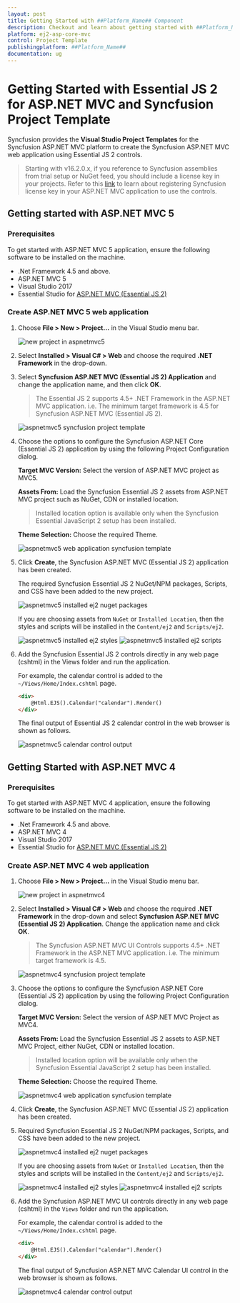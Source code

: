 ```yaml
---
layout: post
title: Getting Started with ##Platform_Name## Component
description: Checkout and learn about getting started with ##Platform_Name## component of Syncfusion, and more details.
platform: ej2-asp-core-mvc
control: Project Template
publishingplatform: ##Platform_Name##
documentation: ug
---
```


<!-- markdownlint-disable MD024 -->

# Getting Started with Essential JS 2 for ASP.NET MVC and Syncfusion Project Template

Syncfusion provides the **Visual Studio Project Templates** for the Syncfusion ASP.NET MVC platform to create the Syncfusion ASP.NET MVC web application using Essential JS 2 controls.

> Starting with v16.2.0.x, if you reference to Syncfusion assemblies from trial setup or NuGet feed, you should include a license key in your projects. Refer to this [link](https://help.syncfusion.com/common/essential-studio/licensing/license-key) to learn about registering Syncfusion license key in your ASP.NET MVC application to use the controls.

## Getting started with ASP.NET MVC 5

### Prerequisites

To get started with ASP.NET MVC 5 application, ensure the following software to be installed on the machine.

* .Net Framework 4.5 and above.
* ASP.NET MVC 5
* Visual Studio 2017
* Essential Studio for [ASP.NET MVC (Essential JS 2)](https://www.syncfusion.com/downloads/aspnetmvc-js2/)

### Create ASP.NET MVC 5 web application

1. Choose **File > New > Project...** in the Visual Studio menu bar.

    ![new project in aspnetmvc5](images/new-mvc-project.png)

2. Select **Installed > Visual C# > Web** and choose the required **.NET Framework** in the drop-down.

3. Select **Syncfusion ASP.NET MVC (Essential JS 2) Application** and change the application name, and then click **OK**.

    > The Essential JS 2 supports 4.5+ .NET Framework in the ASP.NET MVC application. i.e. The minimum target framework is 4.5 for Syncfusion ASP.NET MVC (Essential JS 2).

    ![aspnetmvc5 syncfusion project template](images/aspnetmvc5-project-template.png)

4. Choose the options to configure the Syncfusion ASP.NET Core (Essential JS 2) application by using the following Project Configuration dialog.

    **Target MVC Version:** Select the version of ASP.NET MVC project as MVC5.

    **Assets From:** Load the Syncfusion Essential JS 2 assets from ASP.NET MVC project such as NuGet, CDN or installed location.

    > Installed location option is available only when the Syncfusion Essential JavaScript 2 setup has been installed.

    **Theme Selection:** Choose the required Theme.

    ![aspnetmvc5 web application syncfusion template](images/aspnetmvc5-syncfusion-config-template.png)

5. Click **Create**, the Syncfusion ASP.NET MVC (Essential JS 2) application has been created.

    The required Syncfusion Essential JS 2 NuGet/NPM packages, Scripts, and CSS have been added to the new project.

    ![aspnetmvc5 installed ej2 nuget packages](images/aspnetmvc-ej2-nuget-packages.png)

    If you are choosing assets from `NuGet` or `Installed Location`, then the styles and scripts will be installed in the `Content/ej2` and `Scripts/ej2`.

    ![aspnetmvc5 installed ej2 styles](images/aspnetmvc-nuget-asset-styles.png)
    ![aspnetmvc5 installed ej2 scripts](images/aspnetmvc-nuget-asset-scripts.png)

6. Add the Syncfusion Essential JS 2 controls directly in any web page (cshtml) in the Views folder and run the application.

    For example, the calendar control is added to the `~/Views/Home/Index.cshtml` page.

    ```html
    <div>
        @Html.EJS().Calendar("calendar").Render()
    </div>
    ```

    The final output of Essential JS 2 calendar control in the web browser is shown as follows.

    ![aspnetmvc5 calendar control output](images/aspnetmvc-bootstrap-calendar.png)

## Getting Started with ASP.NET MVC 4

### Prerequisites

To get started with ASP.NET MVC 4 application, ensure the following software to be installed on the machine.

* .Net Framework 4.5 and above.
* ASP.NET MVC 4
* Visual Studio 2017
* Essential Studio for [ASP.NET MVC (Essential JS 2)](https://www.syncfusion.com/downloads/aspnetmvc-js2/)

### Create ASP.NET MVC 4 web application

1. Choose **File > New > Project...** in the Visual Studio menu bar.

    ![new project in aspnetmvc4](images/new-mvc-project.png)

2. Select **Installed > Visual C# > Web** and choose the required **.NET Framework** in the drop-down and select **Syncfusion ASP.NET MVC (Essential JS 2) Application**. Change the application name and click **OK**.

    > The Syncfusion ASP.NET MVC UI Controls supports 4.5+ .NET Framework in the ASP.NET MVC application. i.e. The minimum target framework is 4.5.

    ![aspnetmvc4 syncfusion project template](images/aspnetmvc4-project-template.png)

3. Choose the options to configure the Syncfusion ASP.NET Core (Essential JS 2) application by using the following Project Configuration dialog.

    **Target MVC Version:** Select the version of ASP.NET MVC Project as MVC4.

    **Assets From:** Load the Syncfusion Essential JS 2 assets to ASP.NET MVC Project, either NuGet, CDN or installed location.

    > Installed location option will be available only when the Syncfusion Essential JavaScript 2 setup has been installed.

    **Theme Selection:** Choose the required Theme.

    ![aspnetmvc4 web application syncfusion template](images/aspnetmvc4-syncfusion-config-template.png)

4. Click **Create**, the Syncfusion ASP.NET MVC (Essential JS 2) application has been created.

5. Required Syncfusion Essential JS 2 NuGet/NPM packages, Scripts, and CSS have been added to the new project.

    ![aspnetmvc4 installed ej2 nuget packages](images/aspnetmvc-ej2-nuget-packages.png)

    If you are choosing assets from `NuGet` or `Installed Location`, then the styles and scripts will be installed in the `Content/ej2` and `Scripts/ej2`.

    ![aspnetmvc4 installed ej2 styles](images/aspnetmvc-nuget-asset-styles.png)
    ![aspnetmvc4 installed ej2 scripts](images/aspnetmvc-nuget-asset-scripts.png)

6. Add the Syncfusion ASP.NET MVC UI controls directly in any web page (cshtml) in the `Views` folder and run the application.

    For example, the calendar control is added to the `~/Views/Home/Index.cshtml` page.

    ```html
    <div>
        @Html.EJS().Calendar("calendar").Render()
    </div>
    ```

    The final output of Syncfusion ASP.NET MVC Calendar UI control in the web browser is shown as follows.

    ![aspnetmvc4 calendar control output](images/aspnetmvc-bootstrap-calendar.png)
